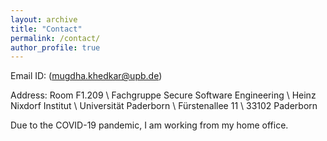 ```yaml
---
layout: archive
title: "Contact"
permalink: /contact/
author_profile: true
---
```



Email ID: (mugdha.khedkar@upb.de)

Address: Room F1.209 \\
Fachgruppe Secure Software Engineering \\
Heinz Nixdorf Institut \\
Universität Paderborn \\
Fürstenallee 11 \\
33102 Paderborn 

Due to the COVID-19 pandemic, I am working from my home office. 